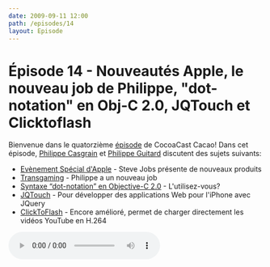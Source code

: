 ```yaml
---
date: 2009-09-11 12:00
path: /episodes/14
layout: Episode
---
```

# Épisode 14 - Nouveautés Apple, le nouveau job de Philippe, \"dot-notation\" en Obj-C 2.0, JQTouch et Clicktoflash
<p>Bienvenue dans le quatorzième <a href="https://archive.org/download/cacaocast/cacaocast_14.mp3" title="CocoaCast Cacao Episode 14">épisode</a> de CocoaCast Cacao! Dans cet épisode, <a href="http://www.twitter.com/philippec" title="Philippe Casgrain sur Twitter">Philippe Casgrain</a> et <a href="http://www.twitter.com/philippeguitard" title="Philippe Guitard sur Twitter">Philippe Guitard</a> discutent des sujets suivants:</p>
<ul><li><a href="http://events.apple.com.edgesuite.net/0909oijasdv/event/index.html?internal=ijalrmacu" title="Evènement Spécial d'Apple">Evènement Spécial d'Apple</a> - Steve Jobs présente de nouveaux produits</li>
<li><a href="http://www.transgaming.com/" title="Transgaming">Transgaming</a> - Philippe a un nouveau job</li>
<li><a href="http://weblog.bignerdranch.com/?p=83" title="Syntaxe 'dot-notation' en Objective-C 2.0">Syntaxe &ldquo;dot-notation&rdquo; en Objective-C 2.0</a> - L'utilisez-vous?</li>
<li><a href="http://www.jqtouch.com/" title="JQTouch">JQTouch</a> - Pour développer des applications Web pour l'iPhone avec JQuery</li>
<li><a href="http://rentzsch.github.com/clicktoflash/" title="ClickToFlash">ClickToFlash</a> - Encore amélioré, permet de charger directement les vidéos YouTube en H.264</li>
</ul>
<p><audio controls><source src="https://archive.org/download/cacaocast/cacaocast_14.mp3" type="audio/mpeg"><source src="https://archive.org/download/cacaocast/cacaocast_14.mp3" type="audio/mp4">Votre navigateur ne supporte pas l'élément audio / Your browser does not support the audio element.</audio></p>
